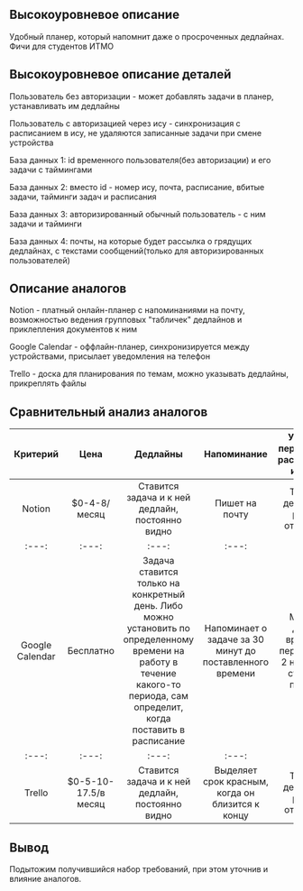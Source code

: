 ## Высокоуровневое описание

Удобный планер, который напомнит даже о просроченных дедлайнах. Фичи для студентов ИТМО

## Высокоуровневое описание деталей

Пользователь без авторизации - может добавлять задачи в планер, устанавливать им дедлайны

Пользователь с авторизацией через ису - синхронизация с расписанием в ису, не удаляются записанные задачи при смене устройства

База данных 1: id временного пользователя(без авторизации) и его задачи с таймингами

База данных 2: вместо id - номер ису, почта, расписание, вбитые задачи, тайминги задач и расписания

База данных 3: авторизированный обычный пользователь - с ним задачи и тайминги

База данных 4: почты, на которые будет рассылка о грядущих дедлайнах, с текстами сообщений(только для авторизированных пользователей)

## Описание аналогов

Notion - платный онлайн-планер с напоминаниями на почту, возможностью ведения групповых "табличек" дедлайнов и приклепления документов к ним

Google Calendar - оффлайн-планер, синхронизируется между устройствами, присылает уведомления на телефон

Trello - доска для планирования по темам, можно указывать дедлайны, прикреплять файлы

## Сравнительный анализ аналогов

| Критерий | Цена | Дедлайны | Напоминание | Удобно перебивать расписание из ису |
| :---: | :---: | :---: | :---: | :---: |
| Notion | $0-4-8/месяц | Ставится задача и к ней дедлайн, постоянно видно | Пишет на почту | Только дедлайны работ отмечать |
| :---: | :---: | :---: | :---: | :---: |
| Google Calendar | Бесплатно | Задача ставится только на конкретный день. Либо можно установить по определенному времени на работу в течение какого-то периода, сам определит, когда поставить в расписание | Напоминает о задаче за 30 минут до поставленного времени | Можно долго вручную перебивать 2 недели и ставить повтор |
| :---: | :---: | :---: | :---: | :---: |
| Trello | $0-5-10-17.5/в месяц | Ставится задача и к ней дедлайн, постоянно видно | Выделяет срок красным, когда он близится к концу | Только дедлайны работ отмечать |

## Вывод

Подытожим получившийся набор требований, при этом уточнив и влияние аналогов.
